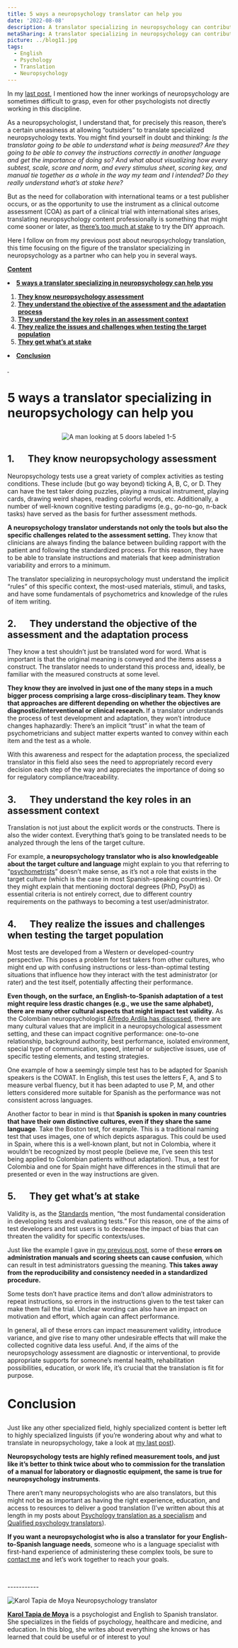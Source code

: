 ```yaml
---
title: 5 ways a neuropsychology translator can help you
date: '2022-08-08'
description: A translator specializing in neuropsychology can contribute to your test adaptation process in different ways and they will leverage their experience and specialized knowledge to help you avoid common problems. / Los traductores especializados en neuropsicología aportarán de muchas formas a tu proceso de adaptación de pruebas y utilizarán su experiencia y conocimientos especializados para ayudarte a evitar problemas habituales.
metaSharing: A translator specializing in neuropsychology can contribute to your test adaptation process in different ways and they will leverage their experience and specialized knowledge to help you avoid common problems.
picture: ../blog11.jpg
tags:
  - English
  - Psychology
  - Translation
  - Neuropsychology
---
```


<p>In my <a href="https://psytranslations.com/blog/blog-10-what-is-neuropsychology-translation/">last post</a>, I mentioned how the inner workings of neuropsychology are sometimes difficult to grasp, even for other psychologists not directly working in this discipline.</p>
<p>As a neuropsychologist, I understand that, for precisely this reason, there&rsquo;s a certain uneasiness at allowing &ldquo;outsiders&rdquo; to translate specialized neuropsychology texts. You might find yourself in doubt and thinking: <em>Is the translator going to be able to understand what is being measured? Are they going to be able to convey the instructions correctly in another language and get the importance of doing so? And what about visualizing how every subtest, scale, score and norm, and every stimulus sheet, scoring key, and manual tie together as a whole in the way my team and I intended? Do they really understand what&rsquo;s at stake here?</em></p>
<p>But as the need for collaboration with international teams or a test publisher occurs, or as the opportunity to use the instrument as a clinical outcome assessment (COA) as part of a clinical trial with international sites arises, translating neuropsychology content professionally is something that might come sooner or later, as <a href="https://psytranslations.com/blog/blog_5%20psychology%20translation%20what%20is%20at%20stake%20copy/">there&rsquo;s too much at stake</a> to try the DIY approach.</p>
<p>Here I follow on from my previous post about neuropsychology translation, this time focusing on the figure of the translator specializing in neuropsychology as a partner who can help you in several ways.</p>

<p><strong><u>Content</u></strong></p>
<li><b><a href="#anchor-1">5 ways a translator specializing in neuropsychology can help you</a></b></li>
<ol>
<li><b><a href="#anchor-2">They know neuropsychology assessment</a></b></li>
<li><b><a href="#anchor-3">They understand the objective of the assessment and the adaptation process</a></b></li>
<li><b><a href="#anchor-4">They understand the key roles in an assessment context</a></b></li>
<li><b><a href="#anchor-5">They realize the issues and challenges when testing the target population</a></b></li>
<li><b><a href="#anchor-6">They get what&rsquo;s at stake</a></b></li>
</ol>
<li><b><a href="#anchor-7">Conclusion</a></b></li>

<p><strong><u>&nbsp;</u></strong></p>
<p  style="scroll-margin-top: 50px" id="anchor-1"><span></p>
<h1><p><strong>5 ways a translator specializing in neuropsychology can help you</strong></p></h1>

<p align="center">
  <img src="../../blog11-1.jpg " alt="A man looking at 5 doors labeled 1-5">
</p>
<p  style="scroll-margin-top: 50px" id="anchor-2"><span></p>
<h2>1.&nbsp;&nbsp;&nbsp;&nbsp;&nbsp; They know neuropsychology assessment</h2>
<p>Neuropsychology tests use a great variety of complex activities as testing conditions. These include (but go way beyond) ticking A, B, C, or D. They can have the test taker doing puzzles, playing a musical instrument, playing cards, drawing weird shapes, reading colorful words, etc. Additionally, a number of well-known cognitive testing paradigms (e.g., go-no-go, n-back tasks) have served as the basis for further assessment methods.</p>
<p><strong>A neuropsychology translator understands not only the tools but also the specific challenges related to the assessment setting.</strong> They know that clinicians are always finding the balance between building rapport with the patient and following the standardized process. For this reason, they have to be able to translate instructions and materials that keep administration variability and errors to a minimum.</p>
<p>The translator specializing in neuropsychology must understand the implicit &ldquo;rules&rdquo; of this specific context, the most-used materials, stimuli, and tasks, and have some fundamentals of psychometrics and knowledge of the rules of item writing.</p>
<p  style="scroll-margin-top: 50px" id="anchor-3"><span></p>
<h2>2.&nbsp;&nbsp;&nbsp;&nbsp;&nbsp; They understand the objective of the assessment and the adaptation process</h2>
<p>They know a test shouldn&rsquo;t just be translated word for word. What is important is that the original meaning is conveyed and the items assess a construct. The translator needs to understand this process and, ideally, be familiar with the measured constructs at some level.</p>
<p><strong>They know they are involved in just one of the many steps in a much bigger process comprising a large cross-disciplinary team. They know that approaches are different depending on whether the objectives are diagnostic/interventional or clinical research. </strong>If a translator understands the process of test development and adaptation, they won&rsquo;t introduce changes haphazardly: There&rsquo;s an implicit &ldquo;trust&rdquo; in what the team of psychometricians and subject matter experts wanted to convey within each item and the test as a whole.</p>
<p>With this awareness and respect for the adaptation process, the specialized translator in this field also sees the need to appropriately record every decision each step of the way and appreciates the importance of doing so for regulatory compliance/traceability.</p>
<p  style="scroll-margin-top: 50px" id="anchor-4"><span></p>
<h2>3.&nbsp;&nbsp;&nbsp;&nbsp;&nbsp; They understand the key roles in an assessment context</h2>
<p>Translation is not just about the explicit words or the constructs. There is also the wider context. Everything that&rsquo;s going to be translated needs to be analyzed through the lens of the target culture.</p>
<p>For example,<strong> a neuropsychology translator who is also knowledgeable about the target culture and language</strong> might explain to you that referring to &ldquo;<a href="https://psytranslations.com/blog/blog_3%20psychometrist%20psychometrician%20/">psychometrists</a>&rdquo; doesn&rsquo;t make sense, as it&rsquo;s not a role that exists in the target culture (which is the case in most Spanish-speaking countries). Or they might explain that mentioning doctoral degrees (PhD, PsyD) as essential criteria is not entirely correct, due to different country requirements on the pathways to becoming a test user/administrator.</p>
<p  style="scroll-margin-top: 50px" id="anchor-5"><span></p>
<h2>4.&nbsp;&nbsp;&nbsp;&nbsp;&nbsp; They realize the issues and challenges when testing the target population</h2>
<p>Most tests are developed from a Western or developed-country perspective. This poses a problem for test takers from other cultures, who might end up with confusing instructions or less-than-optimal testing situations that influence how they interact with the test administrator (or rater) and the test itself, potentially affecting their performance.</p>
<p><strong>Even though, on the surface, an English-to-Spanish adaptation of a test might require less drastic changes (e.g., we use the same alphabet), there are many other cultural aspects that might impact test validity.</strong> As the Colombian neuropsychologist <a href="https://aalfredoardila.files.wordpress.com/2013/07/2007-ardila-impact-culture.pdf">Alfredo Ardila has discussed</a>, there are many cultural values that are implicit in a neuropsychological assessment setting, and these can impact cognitive performance: one-to-one relationship, background authority, best performance, isolated environment, special type of communication, speed, internal or subjective issues, use of specific testing elements, and testing strategies.</p>
<p>One example of how a seemingly simple test has to be adapted for Spanish speakers is the COWAT. In English, this test uses the letters F, A, and S to measure verbal fluency, but it has been adapted to use P, M, and other letters considered more suitable for Spanish as the performance was not consistent across languages.</p>
<p>Another factor to bear in mind is that<strong> Spanish is spoken in many countries that have their own distinctive cultures, even if they share the same language</strong>. Take the Boston test, for example. This is a traditional naming test that uses images, one of which depicts asparagus. This could be used in Spain, where this is a well-known plant, but not in Colombia, where it wouldn&rsquo;t be recognized by most people (believe me, I&rsquo;ve seen this test being applied to Colombian patients without adaptation). Thus, a test for Colombia and one for Spain might have differences in the stimuli that are presented or even in the way instructions are given.</p>
<p  style="scroll-margin-top: 50px" id="anchor-6"><span></p>
<h2>5.&nbsp;&nbsp;&nbsp;&nbsp;&nbsp; They get what&rsquo;s at stake</h2>
<p>Validity is, as the <a href="https://www.apa.org/science/programs/testing/standards">Standards</a> mention, &ldquo;the most fundamental consideration in developing tests and evaluating tests.&rdquo; For this reason, one of the aims of test developers and test users is to decrease the impact of bias that can threaten the validity for specific contexts/uses.</p>
<p>Just like the example I gave in <a href="https://psytranslations.com/blog/blog-10-what-is-neuropsychology-translation/">my previous post</a>, some of these <strong>errors on administration manuals and scoring sheets can cause confusion</strong>, which can result in test administrators guessing the meaning. <strong>This takes away from the reproducibility and consistency needed in a standardized procedure.</strong></p>
<p>Some tests don&rsquo;t have practice items and don&rsquo;t allow administrators to repeat instructions, so errors in the instructions given to the test taker can make them fail the trial. Unclear wording can also have an impact on motivation and effort, which again can affect performance.</p>
<p>In general, all of these errors can impact measurement validity, introduce variance, and give rise to many other undesirable effects that will make the collected cognitive data less useful. And, if the aims of the neuropsychology assessment are diagnostic or interventional, to provide appropriate supports for someone&rsquo;s mental health, rehabilitation possibilities, education, or work life, it&rsquo;s crucial that the translation is fit for purpose.</p>
<p  style="scroll-margin-top: 50px" id="anchor-7"><span></p>
<h1><p><strong>Conclusion</strong></p></h1>

<p>Just like any other specialized field, highly specialized content is better left to highly specialized linguists (if you&rsquo;re wondering about why and what to translate in neuropsychology, take a look at <a href="https://psytranslations.com/blog/blog-10-what-is-neuropsychology-translation/">my last post</a>).</p>
<p><strong>Neuropsychology tests are highly refined measurement tools, and just like it&rsquo;s better to think twice about who to commission for the translation of a manual for laboratory or diagnostic equipment, the same is true for neuropsychology instruments</strong>.</p>
<p>There aren&rsquo;t many neuropsychologists who are also translators, but this might not be as important as having the right experience, education, and access to resources to deliver a good translation (I&rsquo;ve written about this at length in my posts about <a href="https://psytranslations.com/blog/blog_7_I_Psychology_translation_as_a_specialism/">Psychology translation as a specialism</a> and <a href="https://psytranslations.com/blog/blog_8_II_Paths_to_specialization_Qualified_psychology_translators/">Qualified psychology translators</a>).</p>
<p><strong>If you want a neuropsychologist who is also a translator</strong> <strong>for your English-to-Spanish language needs</strong>, someone who is a language specialist with first-hand experience of administering these complex tools, be sure to <a href="https://psytranslations.com/contact/">contact me</a> and let&rsquo;s work together to reach your goals.</p>
<p>&nbsp;</p>
<p>
    -----------
</p>
<p>
<p align="left">
  <img src="../../karol small.jpg " alt="Karol Tapia de Moya Neuropsychology translator">
</p>
    <strong>
        <a href="https://psytranslations.com/contact/">Karol Tapia de Moya</a>
    </strong>
    is a psychologist and English to Spanish translator. She specializes in the
    fields of psychology, healthcare and medicine, and education. In this blog,
she writes about everything she knows
    or has learned that could be useful or of interest to you!
</p>
<div>
    <div>
        <div id="_com_7">
        </div>
    </div>
</div>
<div>
    <div>
        <div id="_com_7">
        </div>
    </div>
</div>
